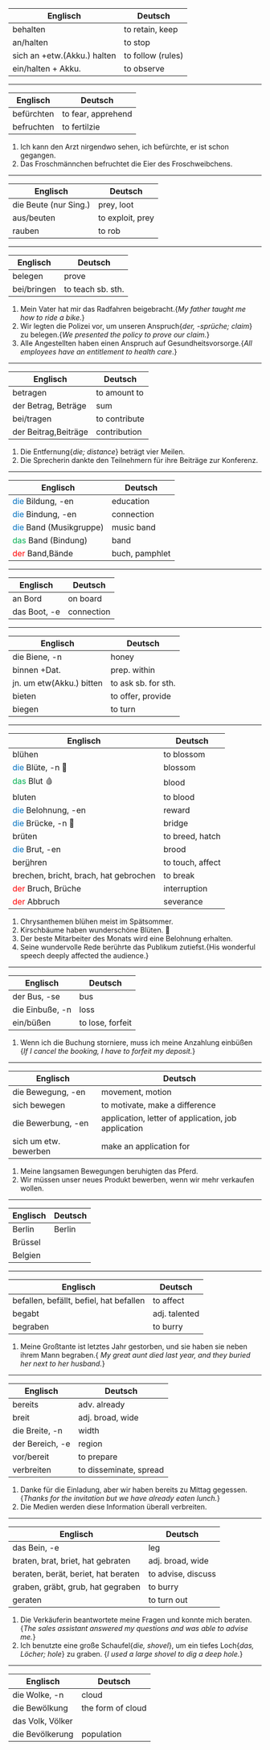 

| Englisch                    | Deutsch           |
| --------------------------- | ----------------- |
| behalten                    | to retain, keep   |
| an/halten                   | to stop           |
| sich an +etw.(Akku.) halten | to follow (rules) |
| ein/halten + Akku.          | to observe        |

_______

| Englisch   | Deutsch            |
| ---------- | ------------------ |
| befürchten | to fear, apprehend |
| befruchten | to fertilzie       |
1. Ich kann den Arzt nirgendwo sehen, ich befürchte, er ist schon gegangen.
2. Das Froschmännchen befruchtet die Eier des Froschweibchens.
_________

| Englisch              | Deutsch          |
| --------------------- | ---------------- |
| die Beute (nur Sing.) | prey, loot       |
| aus/beuten            | to exploit, prey |
| rauben                | to rob           |
_______

| Englisch    | Deutsch           |
| ----------- | ----------------- |
| belegen     | prove             |
| bei/bringen | to teach sb. sth. |

1. Mein Vater hat mir das Radfahren beigebracht.{*My father taught me how to ride a bike*.}
2. Wir legten die Polizei vor, um unseren Anspruch{*der, -sprüche; claim*} zu belegen.{*We presented the policy to prove our claim.*}
3. Alle Angestellten haben einen Anspruch auf Gesundheitsvorsorge.{*All employees have an entitlement to health care*.}

______


| Englisch             | Deutsch       |
| -------------------- | ------------- |
| betragen             | to amount to  |
| der Betrag, Beträge  | sum           |
| bei/tragen           | to contribute |
| der Beitrag,Beiträge | contribution  |

1. Die Entfernung{*die; distance*} beträgt vier Meilen.
2. Die Sprecherin dankte den Teilnehmern für ihre Beiträge zur Konferenz.

_________


| Englisch                                            | Deutsch        |
| --------------------------------------------------- | -------------- |
| <font color="#0070c0">die</font> Bildung, -en       | education      |
| <font color="#0070c0">die</font> Bindung, -en       | connection     |
| <font color="#0070c0">die</font> Band (Musikgruppe) | music band     |
| <font color="#00b050">das</font> Band (Bindung)     | band           |
| <font color="#ff0000">der</font> Band,Bände         | buch, pamphlet |
______

| Englisch     | Deutsch    |
| ------------ | ---------- |
| an Bord      | on board   |
| das Boot, -e | connection |
______


| Englisch                 | Deutsch             |
| ------------------------ | ------------------- |
| die Biene, -n            | honey               |
| binnen +Dat.             | prep. within        |
| jn. um etw(Akku.) bitten | to ask sb. for sth. |
| bieten                   | to offer, provide   |
| biegen                   | to turn             |

______

| Englisch                                        | Deutsch          |
| ----------------------------------------------- | ---------------- |
| blühen                                          | to blossom       |
| <font color="#0070c0">die</font> Blüte, -n 🌺   | blossom          |
| <font color="#00b050">das</font> Blut 🩸        | blood            |
| bluten                                          | to blood         |
| <font color="#0070c0">die</font> Belohnung, -en | reward           |
| <font color="#0070c0">die</font> Brücke, -n 🌉  | bridge           |
| brüten                                          | to breed, hatch  |
| <font color="#0070c0">die</font> Brut, -en      | brood            |
| ber<u>ü</u>hren                                 | to touch, affect |
| brechen, bricht, brach, hat gebrochen           | to break         |
| <font color="#ff0000">der</font> Bruch, Brüche  | interruption     |
| <font color="#ff0000">der</font> Abbruch        | severance        |

1. Chrysanthemen blühen meist im Spätsommer. 
2. Kirschbäume haben wunderschöne Blüten. 🌸 
3. Der beste Mitarbeiter des Monats wird eine Belohnung erhalten.
4. Seine wundervolle Rede berührte das Publikum zutiefst.{His wonderful speech deeply affected the audience.}

_____

| Englisch        | Deutsch          |
| --------------- | ---------------- |
| der Bus, -se    | bus              |
| die Einbuße, -n | loss             |
| ein/büßen       | to lose, forfeit |
 1. Wenn ich die Buchung storniere, muss ich meine Anzahlung einbüßen {*If I cancel the booking, I have to forfeit my deposit.*}

______

| Englisch              | Deutsch                                             |
| --------------------- | --------------------------------------------------- |
| die Bewegung, -en     | movement, motion                                    |
| sich bewegen          | to motivate, make a difference                      |
| die Bewerbung, -en    | application, letter of application, job application |
| sich um etw. bewerben | make an application for                             |
1. Meine langsamen Bewegungen beruhigten das Pferd.
2. Wir müssen unser neues Produkt bewerben, wenn wir mehr verkaufen wollen.
_____

| Englisch | Deutsch |
| -------- | ------- |
| Berlin   | Berlin  |
| Brüssel  |         |
| Belgien  |         |

_________________________________________________

| Englisch                                | Deutsch       |
| --------------------------------------- | ------------- |
| befallen, befällt, befiel, hat befallen | to affect     |
| begabt                                  | adj. talented |
| begraben                                | to burry      |
1. Meine Großtante ist letztes Jahr gestorben, und sie haben sie neben ihrem Mann begraben.{  *My great aunt died last year, and they buried her next to her husband.*}
_________________________________________________

| Englisch        | Deutsch                |
| --------------- | ---------------------- |
| bereits         | adv. already           |
| breit           | adj. broad, wide       |
| die Breite, -n  | width                  |
| der Bereich, -e | region                 |
| vor/bereit      | to prepare             |
| verbreiten      | to disseminate, spread |

1. Danke für die Einladung, aber wir haben bereits zu Mittag gegessen. {*Thanks for the invitation but we have already eaten lunch.*}
2. Die Medien werden diese Information überall verbreiten.

_________________________________________________

| Englisch                            | Deutsch            |
| ----------------------------------- | ------------------ |
| das Bein, -e                        | leg                |
| braten, brat, briet, hat gebraten   | adj. broad, wide   |
| beraten, berät, beriet, hat beraten | to advise, discuss |
| graben, gräbt, grub, hat gegraben   | to burry           |
| geraten                             | to turn out        |

1. Die Verkäuferin beantwortete meine Fragen und konnte mich beraten.{*The sales assistant answered my questions and was able to advise me.*}
2. Ich benutzte eine große Schaufel{*die, shovel*}, um ein tiefes Loch{*das, Löcher; hole*} zu graben. {*I used a large shovel to dig a deep hole.*}

____________________________________________________

| Englisch         | Deutsch           |
| ---------------- | ----------------- |
| die Wolke, -n    | cloud             |
| die Bewölkung    | the form of cloud |
| das Volk, Völker |                   |
| die Bevölkerung  | population        |
